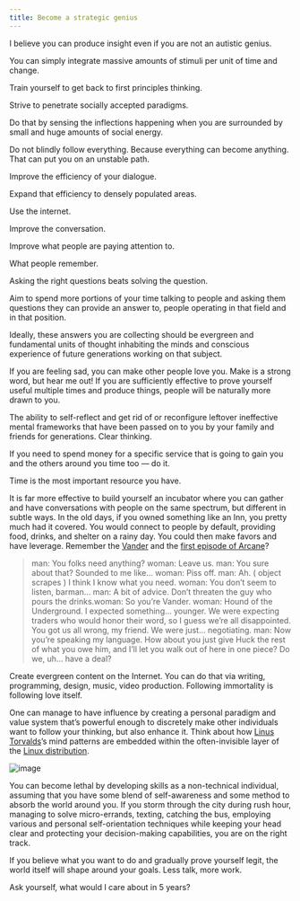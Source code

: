 ```yaml
---
title: Become a strategic genius
---
```


I believe you can produce insight even if you are not an autistic genius.

You can simply integrate massive amounts of stimuli per unit of time and change.

Train yourself to get back to first principles thinking.

Strive to penetrate socially accepted paradigms.

Do that by sensing the inflections happening when you are surrounded by small and huge amounts of social energy.

Do not blindly follow everything. Because everything can become anything. That can put you on an unstable path.

Improve the efficiency of your dialogue.

Expand that efficiency to densely populated areas.

Use the internet.

Improve the conversation.

Improve what people are paying attention to.

What people remember.

Asking the right questions beats solving the question.

Aim to spend more portions of your time talking to people and asking them questions they can provide an answer to, people operating in that field and in that position.

Ideally, these answers you are collecting should be evergreen and fundamental units of thought inhabiting the minds and conscious experience of future generations working on that subject.

If you are feeling sad, you can make other people love you. Make is a strong word, but hear me out! If you are sufficiently effective to prove yourself useful multiple times and produce things, people will be naturally more drawn to you.

The ability to self-reflect and get rid of or reconfigure leftover ineffective mental frameworks that have been passed on to you by your family and friends for generations. Clear thinking.

If you need to spend money for a specific service that is going to gain you and the others around you time too — do it.

Time is the most important resource you have.

It is far more effective to build yourself an incubator where you can gather and have conversations with people on the same spectrum, but different in subtle ways. In the old days, if you owned something like an Inn, you pretty much had it covered. You would connect to people by default, providing food, drinks, and shelter on a rainy day. You could then make favors and have leverage. Remember the [Vander](https://leagueoflegends.fandom.com/wiki/Vander) and the [first episode of Arcane](https://youtu.be/1KauKfmOsLk)?

> man: You folks need anything? woman: Leave us. man: You sure about that? Sounded to me like… woman: Piss off. man: Ah. ( object scrapes ) I think I know what you need. woman: You don’t seem to listen, barman… man: A bit of advice. Don’t threaten the guy who pours the drinks.woman: So you’re Vander. woman: Hound of the Underground. I expected something… younger. We were expecting traders who would honor their word, so I guess we’re all disappointed. You got us all wrong, my friend. We were just… negotiating. man: Now you’re speaking my language. How about you just give Huck the rest of what you owe him, and I’ll let you walk out of here in one piece? Do we, uh… have a deal?


Create evergreen content on the Internet. You can do that via writing, programming, design, music, video production. Following immortality is following love itself.

One can manage to have influence by creating a personal paradigm and value system that’s powerful enough to discretely make other individuals want to follow your thinking, but also enhance it. Think about how [Linus Torvalds](https://en.wikipedia.org/wiki/Linus_Torvalds)’s mind patterns are embedded within the often-invisible layer of the [Linux distribution](https://en.wikipedia.org/wiki/Linux_distribution).

![image](https://res.craft.do/user/full/78991a71-3e99-e195-9b3c-47bb26f1e234/doc/3EC24208-904C-4216-8913-2CC61247D410/87DC95B1-C70E-4618-9BCE-8685A604725B_2/uscPhCJ1mF5KthYMeWhEl7XD2Lgs5yWL1gblklB1Txoz/1rbnqULxwbQfvRu3i4kDprg.jpeg)

You can become lethal by developing skills as a non-technical individual, assuming that you have some blend of self-awareness and some method to absorb the world around you. If you storm through the city during rush hour, managing to solve micro-errands, texting, catching the bus, employing various and personal self-orientation techniques while keeping your head clear and protecting your decision-making capabilities, you are on the right track.

If you believe what you want to do and gradually prove yourself legit, the world itself will shape around your goals. Less talk, more work.

Ask yourself, what would I care about in 5 years?